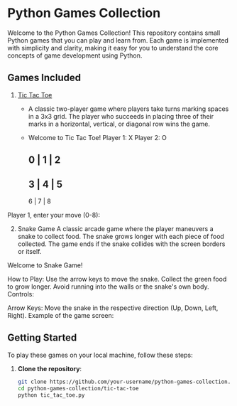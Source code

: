 # Python Games Collection

Welcome to the Python Games Collection! This repository contains small Python games that you can play and learn from. Each game is implemented with simplicity and clarity, making it easy for you to understand the core concepts of game development using Python.

## Games Included

1. [Tic Tac Toe](#tic-tac-toe)
   - A classic two-player game where players take turns marking spaces in a 3x3 grid. The player who succeeds in placing three of their marks in a horizontal, vertical, or diagonal row wins the game.
   - Welcome to Tic Tac Toe!
      Player 1: X
      Player 2: O
      
       0 | 1 | 2 
      -----------
       3 | 4 | 5 
      -----------
       6 | 7 | 8 

Player 1, enter your move (0-8):

2. Snake Game
A classic arcade game where the player maneuvers a snake to collect food. The snake grows longer with each piece of food collected. The game ends if the snake collides with the screen borders or itself.

Welcome to Snake Game!

How to Play:
Use the arrow keys to move the snake.
Collect the green food to grow longer.
Avoid running into the walls or the snake's own body.
Controls:

Arrow Keys: Move the snake in the respective direction (Up, Down, Left, Right).
Example of the game screen:


## Getting Started

To play these games on your local machine, follow these steps:

1. **Clone the repository**:
   ```sh
   git clone https://github.com/your-username/python-games-collection.git
   cd python-games-collection/tic-tac-toe
   python tic_tac_toe.py
   
